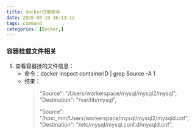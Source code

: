 ```yaml
---
title: docker日常命令
date: 2020-08-18 16:13:12
tags: command
categories: [Docker,]
---
```


### 容器挂载文件相关
1. 查看容器挂的文件信息：
    * 命令：docker inspect containerID | grep Source -A 1
    * 结果：
        >"Source": "/Users/workerspace/mysql/mysql2/mysql",
        >"Destination": "/var/lib/mysql",
        >
        >"Source": "/host_mnt/Users/workerspace/mysql/mysql2/mysqld.cnf",
        >"Destination": "/etc/mysql/mysql.conf.d/mysqld.cnf",